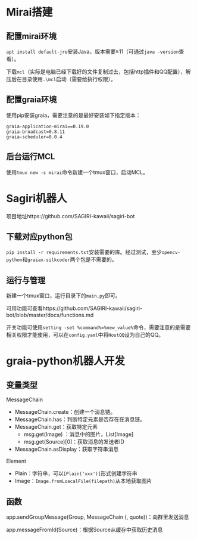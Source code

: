 # Mirai搭建

## 配置mirai环境

`apt install default-jre`安装Java，版本需要≥11（可通过`java -version`查看）。

下载`mcl`（实际是电脑已经下载好的文件复制过去，包括http插件和QQ配置），解压后在目录使用`.\mcl`启动（需要给执行权限）。

## 配置graia环境

使用pip安装graia，需要注意的是最好安装如下指定版本：

```
graia-application-mirai==0.19.0
graia-broadcast=0.8.11
graia-scheduler=0.0.4
```

## 后台运行MCL

使用`tmux new -s mirai`命令新建一个tmux窗口，启动MCL。

# Sagiri机器人

项目地址https://github.com/SAGIRI-kawaii/sagiri-bot

## 下载对应python包

`pip install -r requirements.txt`安装需要的库。经过测试，至少`opencv-python`和`graiax-silkcoder`两个包是不需要的。

## 运行与管理

新建一个tmux窗口，运行目录下的`main.py`即可。

可用功能可查看https://github.com/SAGIRI-kawaii/sagiri-bot/blob/master/docs/functions.md

开关功能可使用`setting -set %command%=%new_value%`命令，需要注意的是需要相关权限才能使用，可以在`config.yaml`中将`HostQQ`设为自己的QQ。

# graia-python机器人开发

## 变量类型

MessageChain

- MessageChain.create：创建一个消息链。
- MessageChain.has：判断特定元素是否存在在消息链。
- MessageChain.get：获取特定元素
    - msg.get(Image) ：消息中的图片，List[Image]
    - msg.get(Source)[0]：获取消息的发送者ID
- MessageChain.asDisplay：获取字符串消息

Element

- Plain：字符串，可以`[Plain('xxx')]`形式创建字符串
- Image：`Image.fromLoacalFile(filepath)`从本地获取图片

## 函数

app.sendGroupMessage(Group, MessageChain (, quote))：向群里发送消息

app.messageFromId(Source)：根据Source从缓存中获取历史消息
